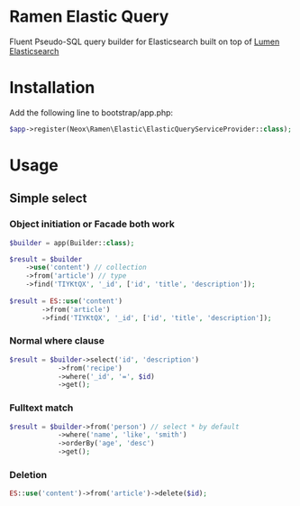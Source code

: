 # Ramen Elastic Query

Fluent Pseudo-SQL query builder for Elasticsearch built on top of [Lumen Elasticsearch](https://github.com/digiaonline/lumen-elasticsearch)


# Installation

Add the following line to bootstrap/app.php:

```php
$app->register(Neox\Ramen\Elastic\ElasticQueryServiceProvider::class);
```

# Usage

## Simple select

### Object initiation or Facade both work

```php
$builder = app(Builder::class);

$result = $builder
	->use('content') // collection
	->from('article') // type
	->find('TIYKtQX', '_id', ['id', 'title', 'description']);
            
$result = ES::use('content')
		->from('article')
		->find('TIYKtQX', '_id', ['id', 'title', 'description']);
```

### Normal where clause
```php
$result = $builder->select('id', 'description')
			->from('recipe')
			->where('_id', '=', $id)
			->get();
```

### Fulltext match

```php
$result = $builder->from('person') // select * by default
			->where('name', 'like', 'smith')
			->orderBy('age', 'desc')
			->get();
```

### Deletion

```php
ES::use('content')->from('article')->delete($id);
```
